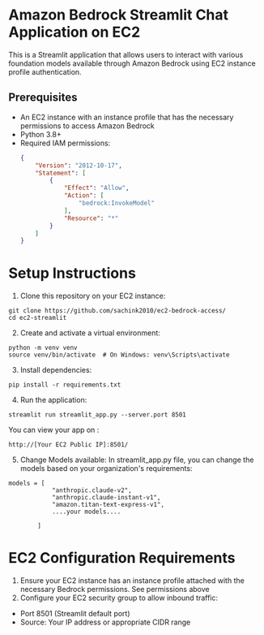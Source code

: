 # Amazon Bedrock Streamlit Chat Application on EC2 

This is a Streamlit application that allows users to interact with various foundation models available through Amazon Bedrock using EC2 instance profile authentication.

## Prerequisites

- An EC2 instance with an instance profile that has the necessary permissions to access Amazon Bedrock
- Python 3.8+
- Required IAM permissions:
  ```json
  {
      "Version": "2012-10-17",
      "Statement": [
          {
              "Effect": "Allow",
              "Action": [
                  "bedrock:InvokeModel"
              ],
              "Resource": "*"
          }
      ]
  }

# Setup Instructions
1. Clone this repository on your EC2 instance:
```
git clone https://github.com/sachink2010/ec2-bedrock-access/
cd ec2-streamlit
```
2. Create and activate a virtual environment:
```
python -m venv venv
source venv/bin/activate  # On Windows: venv\Scripts\activate
```
3. Install dependencies:

``` 
pip install -r requirements.txt
```
4. Run the application:
``` 
streamlit run streamlit_app.py --server.port 8501
```
You can view your app on : 
```
http://[Your EC2 Public IP]:8501/
```

5. Change Models available: In streamlit_app.py file, you can change the models based on your organization's requirements:
```
models = [
            "anthropic.claude-v2",
            "anthropic.claude-instant-v1",
            "amazon.titan-text-express-v1",
            ....your models....

        ]

```
# EC2 Configuration Requirements
1. Ensure your EC2 instance has an instance profile attached with the necessary Bedrock permissions. See permissions above 
2. Configure your EC2 security group to allow inbound traffic:
- Port 8501 (Streamlit default port)
- Source: Your IP address or appropriate CIDR range
